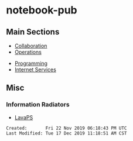 # notebook-pub

## Main Sections

- [Collaboration](./collaboration/)
- [Operations](./ops/)

* [Programming](./programming/)
* [Internet Services](./internet-services/)

## Misc

### Information Radiators

- [LavaPS](https://www.isi.edu/~johnh/SOFTWARE/LAVAPS/)

```
Created:       Fri 22 Nov 2019 06:18:43 PM UTC
Last Modified: Tue 17 Dec 2019 11:18:51 AM CST
```
